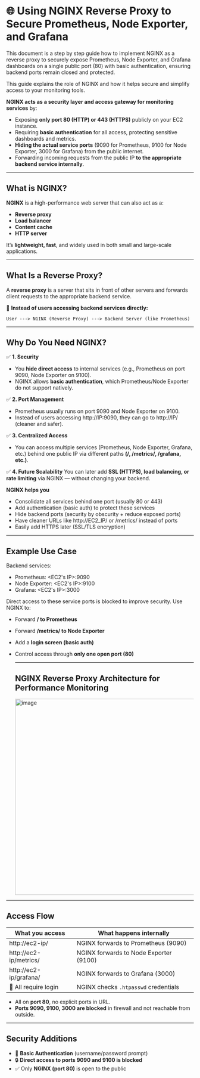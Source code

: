 # 🌐 Using NGINX Reverse Proxy to Secure Prometheus, Node Exporter, and Grafana

This document is a step by step guide how to implement NGINX as a reverse proxy to securely expose Prometheus, Node Exporter, and Grafana dashboards on a single public port (80) with basic authentication, ensuring backend ports remain closed and protected.

This guide explains the role of NGINX and how it helps secure and simplify access to your monitoring tools.

**NGINX acts as a security layer and access gateway for monitoring services** by:
- Exposing **only port 80 (HTTP) or 443 (HTTPS)** publicly on your EC2 instance.
- Requiring **basic authentication** for all access, protecting sensitive dashboards and metrics.
- **Hiding the actual service ports** (9090 for Prometheus, 9100 for Node Exporter, 3000 for Grafana) from the public internet.
- Forwarding incoming requests from the public IP **to the appropriate backend service internally**.

---
## What is NGINX?

**NGINX** is a high-performance web server that can also act as a:
- **Reverse proxy**
- **Load balancer**
- **Content cache**
- **HTTP server**

It’s **lightweight, fast**, and widely used in both small and large-scale applications.

---
## What Is a Reverse Proxy?

A **reverse proxy** is a server that sits in front of other servers and forwards client requests to the appropriate backend service.

🔄 **Instead of users accessing backend services directly:**

```
User ---> NGINX (Reverse Proxy) ---> Backend Server (like Prometheus)
```

---
## Why Do You Need NGINX?

✅ **1. Security**
- You **hide direct access** to internal services (e.g., Prometheus on port 9090, Node Exporter on 9100).
- NGINX allows **basic authentication**, which Prometheus/Node Exporter do not support natively.

✅ **2. Port Management**
- Prometheus usually runs on port 9090 and Node Exporter on 9100.
- Instead of users accessing http://IP:9090, they can go to http://IP/ (cleaner and safer).

✅ **3. Centralized Access**
- You can access multiple services (Prometheus, Node Exporter, Grafana, etc.) behind one public IP via different paths **(/, /metrics/, /grafana, etc.)**.

✅ **4. Future Scalability**
You can later add **SSL (HTTPS), load balancing, or rate limiting** via NGINX — without changing your backend.

**NGINX helps you**
- Consolidate all services behind one port (usually 80 or 443)
- Add authentication (basic auth) to protect these services
- Hide backend ports (security by obscurity + reduce exposed ports)
- Have cleaner URLs like http://EC2_IP/ or /metrics/ instead of ports
- Easily add HTTPS later (SSL/TLS encryption)

---
## Example Use Case

Backend services:
- Prometheus: <EC2's IP>:9090
- Node Exporter: <EC2's IP>:9100
- Grafana: <EC2's IP>:3000

Direct access to these service ports is blocked to improve security. Use NGINX to:
- Forward **/ to Prometheus**
- Forward **/metrics/ to Node Exporter**
- Add a **login screen (basic auth)**
- Control access through **only one open port (80)**

  ---
  ## NGINX Reverse Proxy Architecture for Performance Monitoring

  <img width="763" height="526" alt="image" src="https://github.com/user-attachments/assets/8fe05b49-4a2a-428b-95ab-36550898f4b6" />

         

---
## Access Flow

| What you access          | What happens internally          |
|-------------------------|---------------------------------|
| http://ec2-ip/          | NGINX forwards to Prometheus (9090)    |
| http://ec2-ip/metrics/  | NGINX forwards to Node Exporter (9100) |
| http://ec2-ip/grafana/  | NGINX forwards to Grafana (3000)        |
| 🔐 All require login      | NGINX checks `.htpasswd` credentials      |


- All on **port 80**, no explicit ports in URL.
- **Ports 9090, 9100, 3000 are blocked** in firewall and not reachable from outside.

---
## Security Additions

- 🔐 **Basic Authentication** (username/password prompt)
- 🔒 **Direct access to ports 9090 and 9100 is blocked**
- ✅ Only **NGINX (port 80)** is open to the public

